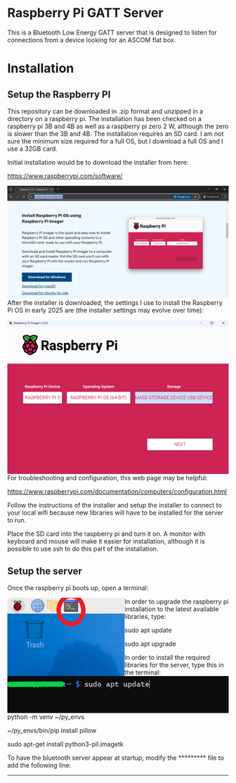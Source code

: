 # Raspberry Pi GATT Server
This is a Bluetooth Low Energy GATT server that is designed to listen for connections from a device looking for an ASCOM flat box.

# Installation
## Setup the Raspberry PI
This repository can be downloaded in .zip format and unzipped in a directory on a raspberry pi. The installation has been checked on a raspberry pi 3B and 4B as well as a raspberry pi zero 2 W, although the zero is slower than the 3B and 4B. The installation requires an SD card. I am not sure the minimum size required for a full OS, but I download a full OS and I use a 32GB card.

Initial installation would be to download the installer from here:

https://www.raspberrypi.com/software/

<img src="./figs/Rpiinstallerdownload.png" text='Raspberry Pi Installer Download' align=left />

After the installer is downloaded, the settings I use to install the Raspberry Pi OS in early 2025 are (the installer settings may evolve over time):

<img src="./figs/Rpiinstaller.png" text='Raspberry Pi Installer' align=left />

For troubleshooting and configuration, this web page may be helpful:

https://www.raspberrypi.com/documentation/computers/configuration.html

Follow the instructions of the installer and setup the installer to connect to your local wifi because new libraries will have to be installed for the server to run.

Place the SD card into the raspberry pi and turn it on. A monitor with keyboard and mouse will make it easier for installation, although it is possible to use ssh to do this part of the installation.

## Setup the server

Once the raspberry pi boots up, open a terminal:

<img src="./figs/Rasppimainscreenterminal.png" text='Open a terminal' align=left />

In order to upgrade the raspberry pi installation to the latest available libraries, type:

sudo apt update

sudo apt upgrade

<img src="./figs/Rasppiterminal.png" text='Using the terminal' align=left />

In order to install the required libraries for the server, type this in the terminal:

python -m venv ~/py_envs

~/py_envs/bin/pip install pillow

sudo apt-get install python3-pil.imagetk

To have the bluetooth server appear at startup, modify the ********* file to add the following line:

*******************************

